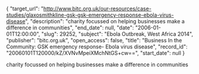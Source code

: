 {
  "target_url": "http://www.bitc.org.uk/our-resources/case-studies/glaxosmithkline-gsk-gsk-emergency-response-ebola-virus-disease", 
  "description": "charity focussed on helping businesses make a difference in communities", 
  "end_date": null, 
  "date": "2006-01-01T12:00:00", 
  "slug": 29252, 
  "subject": "Ebola Outbreak, West Africa 2014", 
  "publisher": "bitc.org.uk", 
  "open_access": false, 
  "title": "Business In the Community: GSK emergency response- Ebola virus disease", 
  "record_id": "20060101T120000/kZ/XVNvMpeiXMchNtGS+cw==", 
  "start_date": null
}

charity focussed on helping businesses make a difference in communities
